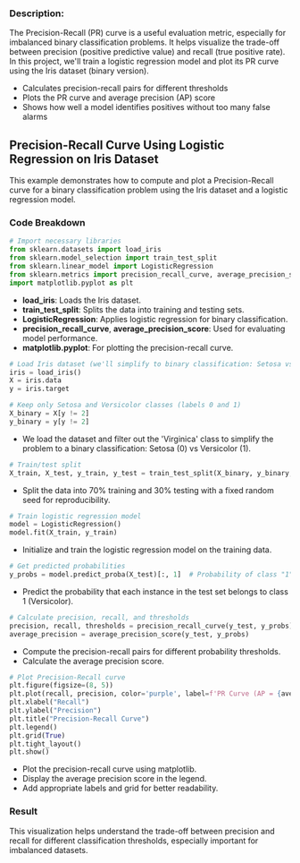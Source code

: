 ### Description:

The Precision-Recall (PR) curve is a useful evaluation metric, especially for imbalanced binary classification problems. It helps visualize the trade-off between precision (positive predictive value) and recall (true positive rate). In this project, we'll train a logistic regression model and plot its PR curve using the Iris dataset (binary version).

- Calculates precision-recall pairs for different thresholds
- Plots the PR curve and average precision (AP) score
- Shows how well a model identifies positives without too many false alarms

## Precision-Recall Curve Using Logistic Regression on Iris Dataset

This example demonstrates how to compute and plot a Precision-Recall curve for a binary classification problem using the Iris dataset and a logistic regression model.

### Code Breakdown

```python
# Import necessary libraries
from sklearn.datasets import load_iris
from sklearn.model_selection import train_test_split
from sklearn.linear_model import LogisticRegression
from sklearn.metrics import precision_recall_curve, average_precision_score
import matplotlib.pyplot as plt
```

* **load\_iris**: Loads the Iris dataset.
* **train\_test\_split**: Splits the data into training and testing sets.
* **LogisticRegression**: Applies logistic regression for binary classification.
* **precision\_recall\_curve**, **average\_precision\_score**: Used for evaluating model performance.
* **matplotlib.pyplot**: For plotting the precision-recall curve.

```python
# Load Iris dataset (we'll simplify to binary classification: Setosa vs Versicolor)
iris = load_iris()
X = iris.data
y = iris.target

# Keep only Setosa and Versicolor classes (labels 0 and 1)
X_binary = X[y != 2]
y_binary = y[y != 2]
```

* We load the dataset and filter out the 'Virginica' class to simplify the problem to a binary classification: Setosa (0) vs Versicolor (1).

```python
# Train/test split
X_train, X_test, y_train, y_test = train_test_split(X_binary, y_binary, test_size=0.3, random_state=42)
```

* Split the data into 70% training and 30% testing with a fixed random seed for reproducibility.

```python
# Train logistic regression model
model = LogisticRegression()
model.fit(X_train, y_train)
```

* Initialize and train the logistic regression model on the training data.

```python
# Get predicted probabilities
y_probs = model.predict_proba(X_test)[:, 1]  # Probability of class "1"
```

* Predict the probability that each instance in the test set belongs to class 1 (Versicolor).

```python
# Calculate precision, recall, and thresholds
precision, recall, thresholds = precision_recall_curve(y_test, y_probs)
average_precision = average_precision_score(y_test, y_probs)
```

* Compute the precision-recall pairs for different probability thresholds.
* Calculate the average precision score.

```python
# Plot Precision-Recall curve
plt.figure(figsize=(8, 5))
plt.plot(recall, precision, color='purple', label=f'PR Curve (AP = {average_precision:.2f})')
plt.xlabel("Recall")
plt.ylabel("Precision")
plt.title("Precision-Recall Curve")
plt.legend()
plt.grid(True)
plt.tight_layout()
plt.show()
```

* Plot the precision-recall curve using matplotlib.
* Display the average precision score in the legend.
* Add appropriate labels and grid for better readability.

### Result

This visualization helps understand the trade-off between precision and recall for different classification thresholds, especially important for imbalanced datasets.
